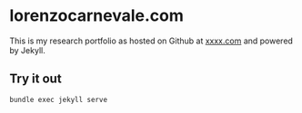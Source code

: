 # lorenzocarnevale.com

This is my research portfolio as hosted on Github at [xxxx.com](http://www.yyy.com) and powered by Jekyll.

## Try it out
```bash
bundle exec jekyll serve
```